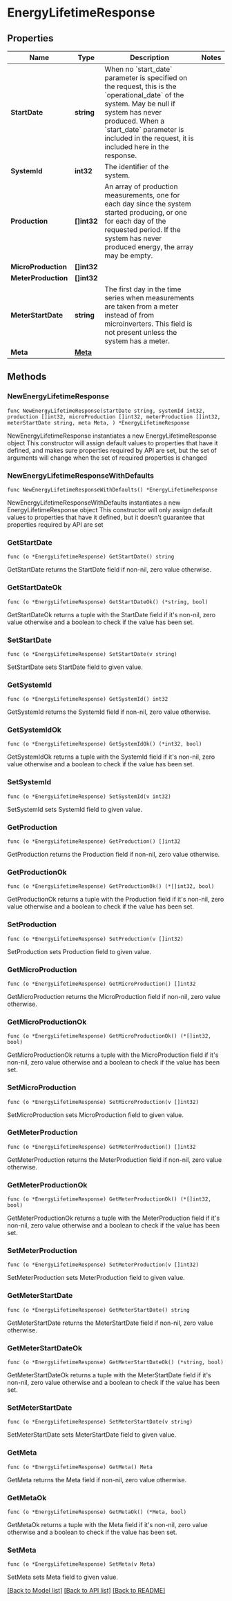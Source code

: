 # EnergyLifetimeResponse

## Properties

Name | Type | Description | Notes
------------ | ------------- | ------------- | -------------
**StartDate** | **string** | When no &#x60;start_date&#x60; parameter is specified on the request, this is the &#x60;operational_date&#x60; of the system. May be null if system has never produced. When a &#x60;start_date&#x60; parameter is included in the request, it is included here in the response. | 
**SystemId** | **int32** | The identifier of the system. | 
**Production** | **[]int32** | An array of production measurements, one for each day since the system started producing, or one for each day of the requested period. If the system has never produced energy, the array may be empty. | 
**MicroProduction** | **[]int32** |  | 
**MeterProduction** | **[]int32** |  | 
**MeterStartDate** | **string** | The first day in the time series when measurements are taken from a meter instead of from microinverters. This field is not present unless the system has a meter. | 
**Meta** | [**Meta**](Meta.md) |  | 

## Methods

### NewEnergyLifetimeResponse

`func NewEnergyLifetimeResponse(startDate string, systemId int32, production []int32, microProduction []int32, meterProduction []int32, meterStartDate string, meta Meta, ) *EnergyLifetimeResponse`

NewEnergyLifetimeResponse instantiates a new EnergyLifetimeResponse object
This constructor will assign default values to properties that have it defined,
and makes sure properties required by API are set, but the set of arguments
will change when the set of required properties is changed

### NewEnergyLifetimeResponseWithDefaults

`func NewEnergyLifetimeResponseWithDefaults() *EnergyLifetimeResponse`

NewEnergyLifetimeResponseWithDefaults instantiates a new EnergyLifetimeResponse object
This constructor will only assign default values to properties that have it defined,
but it doesn't guarantee that properties required by API are set

### GetStartDate

`func (o *EnergyLifetimeResponse) GetStartDate() string`

GetStartDate returns the StartDate field if non-nil, zero value otherwise.

### GetStartDateOk

`func (o *EnergyLifetimeResponse) GetStartDateOk() (*string, bool)`

GetStartDateOk returns a tuple with the StartDate field if it's non-nil, zero value otherwise
and a boolean to check if the value has been set.

### SetStartDate

`func (o *EnergyLifetimeResponse) SetStartDate(v string)`

SetStartDate sets StartDate field to given value.


### GetSystemId

`func (o *EnergyLifetimeResponse) GetSystemId() int32`

GetSystemId returns the SystemId field if non-nil, zero value otherwise.

### GetSystemIdOk

`func (o *EnergyLifetimeResponse) GetSystemIdOk() (*int32, bool)`

GetSystemIdOk returns a tuple with the SystemId field if it's non-nil, zero value otherwise
and a boolean to check if the value has been set.

### SetSystemId

`func (o *EnergyLifetimeResponse) SetSystemId(v int32)`

SetSystemId sets SystemId field to given value.


### GetProduction

`func (o *EnergyLifetimeResponse) GetProduction() []int32`

GetProduction returns the Production field if non-nil, zero value otherwise.

### GetProductionOk

`func (o *EnergyLifetimeResponse) GetProductionOk() (*[]int32, bool)`

GetProductionOk returns a tuple with the Production field if it's non-nil, zero value otherwise
and a boolean to check if the value has been set.

### SetProduction

`func (o *EnergyLifetimeResponse) SetProduction(v []int32)`

SetProduction sets Production field to given value.


### GetMicroProduction

`func (o *EnergyLifetimeResponse) GetMicroProduction() []int32`

GetMicroProduction returns the MicroProduction field if non-nil, zero value otherwise.

### GetMicroProductionOk

`func (o *EnergyLifetimeResponse) GetMicroProductionOk() (*[]int32, bool)`

GetMicroProductionOk returns a tuple with the MicroProduction field if it's non-nil, zero value otherwise
and a boolean to check if the value has been set.

### SetMicroProduction

`func (o *EnergyLifetimeResponse) SetMicroProduction(v []int32)`

SetMicroProduction sets MicroProduction field to given value.


### GetMeterProduction

`func (o *EnergyLifetimeResponse) GetMeterProduction() []int32`

GetMeterProduction returns the MeterProduction field if non-nil, zero value otherwise.

### GetMeterProductionOk

`func (o *EnergyLifetimeResponse) GetMeterProductionOk() (*[]int32, bool)`

GetMeterProductionOk returns a tuple with the MeterProduction field if it's non-nil, zero value otherwise
and a boolean to check if the value has been set.

### SetMeterProduction

`func (o *EnergyLifetimeResponse) SetMeterProduction(v []int32)`

SetMeterProduction sets MeterProduction field to given value.


### GetMeterStartDate

`func (o *EnergyLifetimeResponse) GetMeterStartDate() string`

GetMeterStartDate returns the MeterStartDate field if non-nil, zero value otherwise.

### GetMeterStartDateOk

`func (o *EnergyLifetimeResponse) GetMeterStartDateOk() (*string, bool)`

GetMeterStartDateOk returns a tuple with the MeterStartDate field if it's non-nil, zero value otherwise
and a boolean to check if the value has been set.

### SetMeterStartDate

`func (o *EnergyLifetimeResponse) SetMeterStartDate(v string)`

SetMeterStartDate sets MeterStartDate field to given value.


### GetMeta

`func (o *EnergyLifetimeResponse) GetMeta() Meta`

GetMeta returns the Meta field if non-nil, zero value otherwise.

### GetMetaOk

`func (o *EnergyLifetimeResponse) GetMetaOk() (*Meta, bool)`

GetMetaOk returns a tuple with the Meta field if it's non-nil, zero value otherwise
and a boolean to check if the value has been set.

### SetMeta

`func (o *EnergyLifetimeResponse) SetMeta(v Meta)`

SetMeta sets Meta field to given value.



[[Back to Model list]](../README.md#documentation-for-models) [[Back to API list]](../README.md#documentation-for-api-endpoints) [[Back to README]](../README.md)


